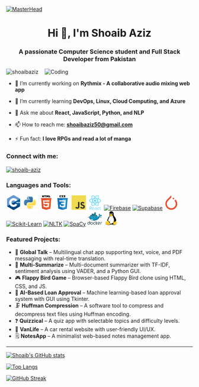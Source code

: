 [![MasterHead](https://firebasestorage.googleapis.com/v0/b/flexi-coding.appspot.com/o/dempgi7-520f8d5f-63d4-4453-8822-dbc149ae27f8.gif?alt=media&token=91c0c7b2-93c3-4029-b011-1a8703c5730d)](https://github.com/ShoaibAziz)

<h1 align="center">Hi 👋, I'm Shoaib Aziz</h1>
<h3 align="center">A passionate Computer Science student and Full Stack Developer from Pakistan</h3>

<img align="right" alt="Coding" width="400" src="https://cdn.dribbble.com/users/1162077/screenshots/3848914/programmer.gif">

<p align="left"> <img src="https://komarev.com/ghpvc/?username=shoaibaziz&label=Profile%20views&color=0e75b6&style=flat" alt="shoaibaziz" /> </p>

- 🔭 I’m currently working on **Rythmix - A collaborative audio mixing web app**

- 🌱 I’m currently learning **DevOps, Linux, Cloud Computing, and Azure**

- 💬 Ask me about **React, JavaScript, Python, and NLP**

- 📫 How to reach me: **shoaibaziz50@gmail.com**

- ⚡ Fun fact: **I love RPGs and read a lot of manga**

<h3 align="left">Connect with me:</h3>
<p align="left">
<a href="https://www.linkedin.com/in/shoaib-aziz-1506a8235/" target="blank"><img align="center" src="https://raw.githubusercontent.com/rahuldkjain/github-profile-readme-generator/master/src/images/icons/Social/linked-in-alt.svg" alt="shoaib-aziz" height="30" width="40" /></a>
</p>

<h3 align="left">Languages and Tools:</h3>
<p align="left">
  <a href="https://www.w3schools.com/cpp/" target="_blank"><img src="https://raw.githubusercontent.com/devicons/devicon/master/icons/cplusplus/cplusplus-original.svg" alt="C++" width="40" height="40"/></a>
  <a href="https://www.python.org/" target="_blank"><img src="https://raw.githubusercontent.com/devicons/devicon/master/icons/python/python-original.svg" alt="Python" width="40" height="40"/></a>
  <a href="https://developer.mozilla.org/en-US/docs/Web/HTML" target="_blank"><img src="https://raw.githubusercontent.com/devicons/devicon/master/icons/html5/html5-original-wordmark.svg" alt="HTML" width="40" height="40"/></a>
  <a href="https://developer.mozilla.org/en-US/docs/Web/CSS" target="_blank"><img src="https://raw.githubusercontent.com/devicons/devicon/master/icons/css3/css3-original-wordmark.svg" alt="CSS" width="40" height="40"/></a>
  <a href="https://www.javascript.com/" target="_blank"><img src="https://raw.githubusercontent.com/devicons/devicon/master/icons/javascript/javascript-original.svg" alt="JavaScript" width="40" height="40"/></a>
  <a href="https://reactjs.org/" target="_blank"><img src="https://raw.githubusercontent.com/devicons/devicon/master/icons/react/react-original-wordmark.svg" alt="React" width="40" height="40"/></a>
  <a href="https://firebase.google.com/" target="_blank"><img src="https://www.vectorlogo.zone/logos/firebase/firebase-icon.svg" alt="Firebase" width="40" height="40"/></a>
  <a href="https://supabase.com/" target="_blank"><img src="https://www.vectorlogo.zone/logos/supabase/supabase-icon.svg" alt="Supabase" width="40" height="40"/></a>
  <a href="https://pytorch.org/" target="_blank"><img src="https://raw.githubusercontent.com/devicons/devicon/master/icons/pytorch/pytorch-original.svg" alt="PyTorch" width="40" height="40"/></a>
  <a href="https://scikit-learn.org/" target="_blank"><img src="https://upload.wikimedia.org/wikipedia/commons/0/05/Scikit_learn_logo_small.svg" alt="Scikit-Learn" width="40" height="40"/></a>
  <a href="https://nltk.org/" target="_blank"><img src="https://www.nltk.org/images/nltk-logo.png" alt="NLTK" width="40" height="40"/></a>
  <a href="https://spacy.io/" target="_blank"><img src="https://avatars.githubusercontent.com/u/1217766?s=200&v=4" alt="SpaCy" width="40" height="40"/></a>
  <a href="https://www.docker.com/" target="_blank"><img src="https://raw.githubusercontent.com/devicons/devicon/master/icons/docker/docker-original-wordmark.svg" alt="Docker" width="40" height="40"/></a>
  <a href="https://www.linux.org/" target="_blank"><img src="https://raw.githubusercontent.com/devicons/devicon/master/icons/linux/linux-original.svg" alt="Linux" width="40" height="40"/></a>
</p>

<h3 align="left">Featured Projects:</h3>

- 💬 **Global Talk** – Multilingual chat app supporting text, voice, and PDF messaging with real-time translation.
- 🧠 **Multi-Summarize** – Multi-document summarizer with TF-IDF, sentiment analysis using VADER, and a Python GUI.
- 🎮 **Flappy Bird Game** – Browser-based Flappy Bird clone using HTML, CSS, and JS.
- 🏦 **AI-Based Loan Approval** – Machine learning-based loan approval system with GUI using Tkinter.
- 🗜 **Huffman Compression** – A software tool to compress and decompress text files using Huffman encoding.
- ❓ **Quizzical** – A quiz app with selectable topics and difficulty levels.
- 🚐 **VanLife** – A car rental website with user-friendly UI/UX.
- 🗒 **NotesApp** – A minimalist web-based notes management app.

---

[![Shoaib's GitHub stats](https://github-readme-stats.vercel.app/api?username=shoaibaziz&show_icons=true&theme=tokyonight)](https://github.com/shoaibaziz)

[![Top Langs](https://github-readme-stats.vercel.app/api/top-langs/?username=shoaibaziz&layout=compact&theme=tokyonight)](https://github.com/shoaibaziz)

[![GitHub Streak](https://github-readme-streak-stats.herokuapp.com/?user=shoaibaziz&theme=tokyonight)](https://github.com/shoaibaziz)

